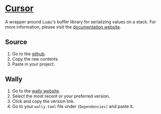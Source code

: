 # [Cursor](https://data-oriented-house.github.io/Cursor/)
 A wrapper around Luau's buffer library for serializing values on a stack. For more information, please visit the [documentation website](https://data-oriented-house.github.io/Cursor/).

## Source
1. Go to the [github](https://github.com/Data-Oriented-House/Cursor/blob/main/src/init.luau).
2. Copy the raw contents.
3. Paste in your project.

## Wally
1. Go to the [wally website](wally.run/package/data-oriented-house/cursor).
2. Select the most recent or your preferred version.
3. Click and copy the version link.
4. Go to your `wally.toml` file under `[Dependencies]` and paste it.
